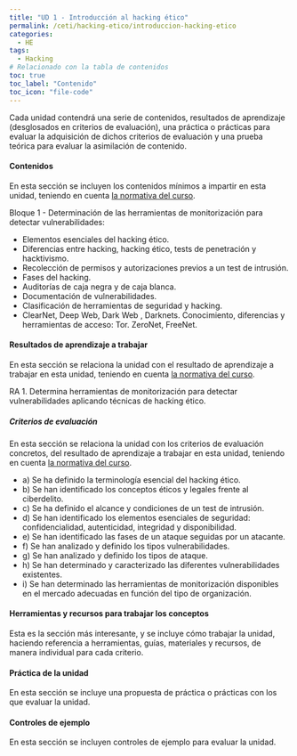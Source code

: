 ```yaml
---
title: "UD 1 - Introducción al hacking ético"
permalink: /ceti/hacking-etico/introduccion-hacking-etico
categories:
  - HE
tags:
  - Hacking
# Relacionado con la tabla de contenidos
toc: true
toc_label: "Contenido"
toc_icon: "file-code"
---
```


Cada unidad contendrá una serie de contenidos, resultados de aprendizaje (desglosados en criterios de evaluación), una práctica o prácticas para evaluar la adquisición de dichos criterios de evaluación y una prueba teórica para evaluar la asimilación de contenido.

#### Contenidos

En esta sección se incluyen los contenidos mínimos a impartir en esta unidad, teniendo en cuenta [la normativa del curso](https://www.boe.es/diario_boe/txt.php?id=BOE-A-2020-4963).

Bloque 1 - Determinación de las herramientas de monitorización para detectar vulnerabilidades:

- Elementos esenciales del hacking ético.
- Diferencias entre hacking, hacking ético, tests de penetración y hacktivismo.
- Recolección de permisos y autorizaciones previos a un test de intrusión.
- Fases del hacking.
- Auditorías de caja negra y de caja blanca.
- Documentación de vulnerabilidades.
- Clasificación de herramientas de seguridad y hacking.
- ClearNet, Deep Web, Dark Web , Darknets. Conocimiento, diferencias y herramientas de acceso: Tor. ZeroNet, FreeNet.

#### Resultados de aprendizaje a trabajar

En esta sección se relaciona la unidad con el resultado de aprendizaje a trabajar en esta unidad, teniendo en cuenta [la normativa del curso](https://www.boe.es/diario_boe/txt.php?id=BOE-A-2020-4963).

RA 1. Determina herramientas de monitorización para detectar vulnerabilidades aplicando técnicas de hacking ético.

##### Criterios de evaluación

En esta sección se relaciona la unidad con los criterios de evaluación concretos, del resultado de aprendizaje a trabajar en esta unidad, teniendo en cuenta [la normativa del curso](https://www.boe.es/diario_boe/txt.php?id=BOE-A-2020-4963).

- a) Se ha definido la terminología esencial del hacking ético.
- b) Se han identificado los conceptos éticos y legales frente al ciberdelito.
- c) Se ha definido el alcance y condiciones de un test de intrusión.
- d) Se han identificado los elementos esenciales de seguridad: confidencialidad, autenticidad, integridad y disponibilidad.
- e) Se han identificado las fases de un ataque seguidas por un atacante.
- f) Se han analizado y definido los tipos vulnerabilidades.
- g) Se han analizado y definido los tipos de ataque.
- h) Se han determinado y caracterizado las diferentes vulnerabilidades existentes.
- i) Se han determinado las herramientas de monitorización disponibles en el mercado adecuadas en función del tipo de organización.

#### Herramientas y recursos para trabajar los conceptos

Esta es la sección más interesante, y se incluye cómo trabajar la unidad, haciendo referencia a herramientas, guías, materiales y recursos, de manera individual para cada criterio.

#### Práctica de la unidad

En esta sección se incluye una propuesta de práctica o prácticas con los que evaluar la unidad.

#### Controles de ejemplo

En esta sección se incluyen controles de ejemplo para evaluar la unidad.
